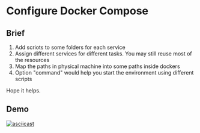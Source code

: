# Configure Docker Compose

## Brief

1. Add scriots to some folders for each service
2. Assign different services for different tasks. You may still reuse most of the resources
3. Map the paths in physical machine into some paths inside dockers
4. Option "command" would help you start the environment using different scripts


Hope it helps.


## Demo

[![asciicast](https://asciinema.org/a/0L25ZaZuFFQPZNOhcJKDaC3e9.png)](https://asciinema.org/a/0L25ZaZuFFQPZNOhcJKDaC3e9)

